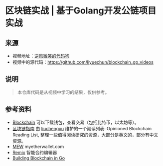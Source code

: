 # 区块链实战 | 基于Golang开发公链项目实战

## 来源
- 视频地址：[逆风微笑的代码狗](https://www.bilibili.com/video/BV15T4y1B7TW?spm_id_from=333.999.0.0&vd_source=c7be2b1a82eb3c83399a035d5d4ab118)
- 视频中的源代码：https://github.com/liyuechun/blockchain_go_videos

## 说明
> 本仓库代码是从视频中学习的结果，仅供参考。

## 参考资料
- [Blockchain](https://www.blockchain.com/) 可以下载钱包，查看交易（包括比特币，以太坊等）。
- [区块链指南](https://github.com/liuchengxu/blockchain-tutorial) 由 [liuchengxu](https://github.com/liuchengxu) 维护的一个阅读列表: Opinioned Blockchain Reading List, 整理一些值得阅读研究的资源，大部分是英文的，部分有中文资源。
- [MEW](https://www.myetherwallet.com/) myetherwallet.com
- [Remix](https://remix.ethereum.org/) 智能合约编辑器
- [Building Blockchain in Go](https://jeiwan.net/)